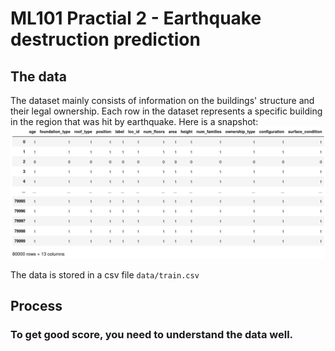 # ML101 Practial 2 - Earthquake destruction prediction

## The data

The dataset mainly consists of information on the buildings' structure and 
their legal ownership. Each row in the dataset represents a specific building 
in the region that was hit by earthquake. Here is a snapshot:
![](data.png)

The data is stored in a csv file `data/train.csv` 

## Process

### To get good score, you need to understand the data well.
